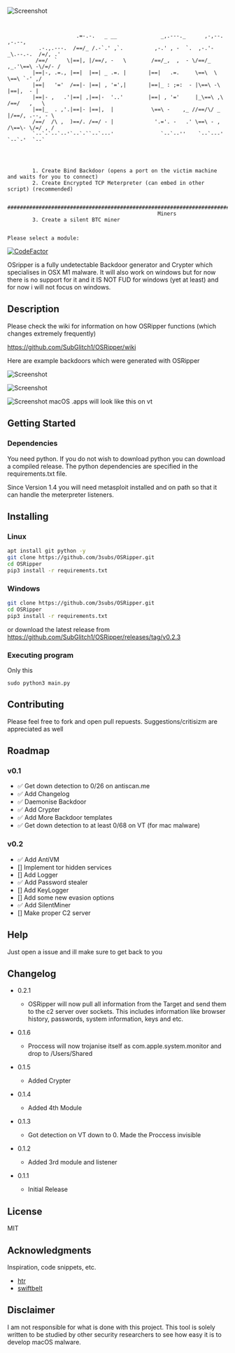 ![Screenshot](img/OSRipper.png)
```


                      .=-.-.   _ __              _,.---._      ,-,--.          ,-.--, 
          .-.,.---.  /==/_ /.-`.' ,`.          ,-.' , -  `.  ,-.'-  _\.--.-.  /=/, .' 
         /==/  `   \|==|, |/==/, -   \        /==/_,  ,  - \/==/_ ,_.'\==\ -\/=/- /   
        |==|-, .=., |==|  |==| _ .=. |       |==|   .=.     \==\  \    \==\ `-' ,/    
        |==|   '='  /==|- |==| , '=',|       |==|_ : ;=:  - |\==\ -\    |==|,  - |    
        |==|- ,   .'|==| ,|==|-  '..'        |==| , '='     |_\==\ ,\  /==/   ,   \   
        |==|_  . ,'.|==|- |==|,  |            \==\ -    ,_ //==/\/ _ |/==/, .--, - \  
        /==/  /\ ,  )==/. /==/ - |             '.='. -   .' \==\ - , /\==\- \/=/ , /  
        `--`-`--`--'`--`-``--`---'               `--`--''    `--`---'  `--`-'  `--`   

    

    
        1. Create Bind Backdoor (opens a port on the victim machine and waits for you to connect)
        2. Create Encrypted TCP Meterpreter (can embed in other script) (recommended)

        ##########################################################################################
                                                Miners
        3. Create a silent BTC miner
        

Please select a module: 

```

[![CodeFactor](https://www.codefactor.io/repository/github/subglitch1/osripper/badge)](https://www.codefactor.io/repository/github/subglitch1/osripper/)

OSripper is a fully undetectable Backdoor generator and Crypter which specialises in OSX M1 malware. It will also work on windows but for now there is no support for it and it IS NOT FUD for windows (yet at least) and for now i will not focus on windows.

## Description

Please check the wiki for information on how OSRipper functions (which changes extremely frequently)

https://github.com/SubGlitch1/OSRipper/wiki

Here are example backdoors which were generated with OSRipper

![Screenshot](img/example.png)

![Screenshot](img/vt.png)

![Screenshot](img/vt_app.png)
macOS .apps will look like this on vt

## Getting Started

### Dependencies

You  need python. If you do not wish to download python you can download a compiled release.
The python dependencies are specified in the requirements.txt file.

Since Version 1.4 you will need metasploit installed and on path so that it can handle the meterpreter listeners.


## Installing
### Linux
```bash
apt install git python -y
git clone https://github.com/3subs/OSRipper.git
cd OSRipper
pip3 install -r requirements.txt
```
### Windows
```bash
git clone https://github.com/3subs/OSRipper.git
cd OSRipper
pip3 install -r requirements.txt
```
or download the latest release from https://github.com/SubGlitch1/OSRipper/releases/tag/v0.2.3

### Executing program
Only this
```
sudo python3 main.py
```
## Contributing
Please feel free to fork and open pull repuests. Suggestions/critisizm are appreciated as well
<!-- ROADMAP -->
## Roadmap
### v0.1
- ✅ Get down detection to 0/26 on antiscan.me
- ✅ Add Changelog
- ✅ Daemonise Backdoor
- ✅ Add Crypter
- ✅ Add More Backdoor templates
- ✅ Get down detection to at least 0/68 on VT (for mac malware)

### v0.2
- ✅ Add AntiVM 
- [] Implement tor hidden services
- [] Add  Logger
- ✅ Add Password stealer
- [] Add KeyLogger
- [] Add some new evasion options
- ✅ Add SilentMiner
- [] Make proper C2 server

## Help

Just open a issue and ill make sure to get back to you

## Changelog
* 0.2.1
    * OSRipper will now pull all information from the Target and send them to the c2 server over sockets. This includes information like browser history, passwords, system information, keys and etc.


* 0.1.6
    * Proccess will now trojanise itself as com.apple.system.monitor and drop to /Users/Shared
* 0.1.5
    * Added Crypter
* 0.1.4
    * Added 4th Module
* 0.1.3
    * Got detection on VT down to 0. Made the Proccess invisible
* 0.1.2
    * Added 3rd module and listener
* 0.1.1
    * Initial Release

## License

MIT

## Acknowledgments

Inspiration, code snippets, etc.
* [htr](https://github.com/htr-tech/PyObfuscate)
* [swiftbelt](https://github.com/cedowens/SwiftBelt)

## Disclaimer
I am not responsible for what is done with this project. This tool is solely written to be studied by other security researchers to see how easy it is to develop macOS malware.






